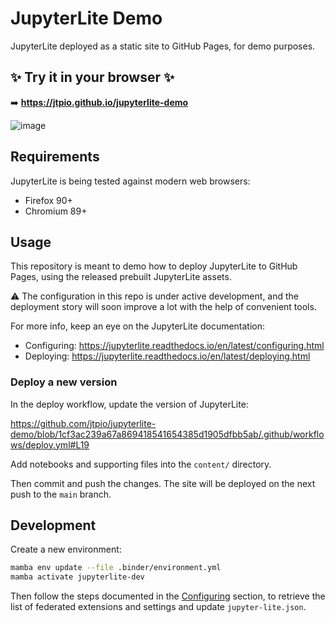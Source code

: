 # JupyterLite Demo

JupyterLite deployed as a static site to GitHub Pages, for demo purposes.

## ✨ Try it in your browser ✨

➡️ **https://jtpio.github.io/jupyterlite-demo**

![image](https://user-images.githubusercontent.com/591645/120502698-ef40b880-c3c2-11eb-881b-d64591130e40.png)

## Requirements

JupyterLite is being tested against modern web browsers:

- Firefox 90+
- Chromium 89+

## Usage

This repository is meant to demo how to deploy JupyterLite to GitHub Pages, using the released prebuilt JupyterLite assets.

⚠️ The configuration in this repo is under active development, and the deployment story will soon improve a lot with the help of convenient tools.

For more info, keep an eye on the JupyterLite documentation:

- Configuring: https://jupyterlite.readthedocs.io/en/latest/configuring.html
- Deploying: https://jupyterlite.readthedocs.io/en/latest/deploying.html

### Deploy a new version

In the deploy workflow, update the version of JupyterLite: 

https://github.com/jtpio/jupyterlite-demo/blob/1cf3ac239a67a869418541654385d1905dfbb5ab/.github/workflows/deploy.yml#L19

Add notebooks and supporting files into the `content/` directory.

Then commit and push the changes. The site will be deployed on the next push to the `main` branch.

## Development

Create a new environment:

```bash
mamba env update --file .binder/environment.yml
mamba activate jupyterlite-dev
```

Then follow the steps documented in the [Configuring](https://jupyterlite.readthedocs.io/en/latest/configuring.html) section, to retrieve the list of federated extensions and settings and update `jupyter-lite.json`.
